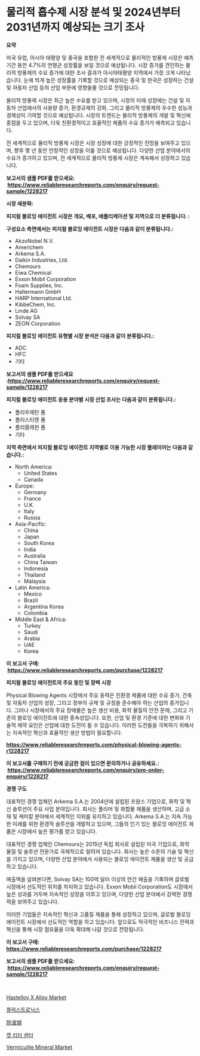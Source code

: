 <p><h1>물리적 흡수제 시장 분석 및 2024년부터 2031년까지 예상되는 크기 조사</h1></p><p><strong>요약</strong></p>
<p><p>미국 유럽, 아시아 태평양 및 중국을 포함한 전 세계적으로 물리적인 방풍제 시장은 예측기간 동안 4.7%의 연평균 성장률을 보일 것으로 예상됩니다. 시장 증가를 견인하는 물리적 방풍제의 수요 증가에 대한 조사 결과가 아시아태평양 지역에서 가장 크게 나타났습니다. 눈에 띄게 높은 성장률을 기록할 것으로 예상되는 중국 및 한국은 성장하는 건설 및 자동차 산업 등의 산업 부문에 영향을줄 것으로 전망됩니다.</p><p>물리적 방풍제 시장은 최근 높은 수요를 받고 있으며, 시장의 미래 성장에는 건설 및 자동차 산업에서의 사용량 증가, 환경규제의 강화, 그리고 물리적 방풍제의 우수한 성능과 경제성이 기여할 것으로 예상됩니다. 시장의 트렌드는 물리적 방풍제의 개발 및 혁신에 중점을 두고 있으며, 더욱 친환경적이고 효율적인 제품의 수요 증가가 예측되고 있습니다.</p><p>전 세계적으로 물리적 방풍제 시장은 시장 성장에 대한 긍정적인 전망을 보여주고 있으며, 향후 몇 년 동안 안정적인 성장을 이룰 것으로 예상됩니다. 다양한 산업 분야에서의 수요가 증가하고 있으며, 전 세계적으로 물리적 방풍제 시장은 계속해서 성장하고 있습니다.</p></p>
<p><strong>보고서의 샘플 PDF를 받으세요: &nbsp;<a href="https://www.reliableresearchreports.com/enquiry/request-sample/1228217">https://www.reliableresearchreports.com/enquiry/request-sample/1228217</a></strong></p>
<p><strong>시장 세분화:</strong></p>
<p><strong> 피지컬 블로잉 에이전트 시장은 개요, 배포, 애플리케이션 및 지역으로 더 분류됩니다. :</strong></p>
<p><strong>구성요소 측면에서는 피지컬 블로잉 에이전트 시장은 다음과 같이 분류됩니다.:</strong></p>
<p><ul><li>AkzoNobel N.V.</li><li>Americhem</li><li>Arkema S.A.</li><li>Daikin Industries, Ltd.</li><li>Chemours</li><li>Eiwa Chemical</li><li>Exxon Mobil Corporation</li><li>Foam Supplies, Inc.</li><li>Haltermann GmbH</li><li>HARP International Ltd.</li><li>KibbeChem, Inc.</li><li>Linde AG</li><li>Solvay SA</li><li>ZEON Corporation</li></ul></p>
<p><strong> 피지컬 블로잉 에이전트 유형별 시장 분석은 다음과 같이 분류됩니다.:</strong></p>
<p><ul><li>ADC</li><li>HFC</li><li>기타</li></ul></p>
<p><strong>보고서의 샘플 PDF를 받으세요 :<a href="https://www.reliableresearchreports.com/enquiry/request-sample/1228217">https://www.reliableresearchreports.com/enquiry/request-sample/1228217</a></strong></p>
<p><strong> 피지컬 블로잉 에이전트 응용 분야별 시장 산업 조사는 다음과 같이 분류됩니다.:</strong></p>
<p><ul><li>폴리우레탄 폼</li><li>폴리스티렌 폼</li><li>폴리올레핀 폼</li><li>기타</li></ul></p>
<p><strong>지역 측면에서 피지컬 블로잉 에이전트 지역별로 이용 가능한 시장 플레이어는 다음과 같습니다.:</strong></p>
<p><ul>
    <li>
        North America:
        <ul>
            <li>United States</li>
            <li>Canada</li>
        </ul>
    </li>
    <li>
        Europe:
        <ul>
            <li>Germany</li>
            <li>France</li>
            <li>U.K.</li>
            <li>Italy</li>
            <li>Russia</li>
        </ul>
    </li>
    <li>
        Asia-Pacific:
        <ul>
            <li>China</li>
            <li>Japan</li>
            <li>South Korea</li>
            <li>India</li>
            <li>Australia</li>
            <li>China Taiwan</li>
            <li>Indonesia</li>
            <li>Thailand</li>
            <li>Malaysia</li>
        </ul>
    </li>
    <li>
        Latin America:
        <ul>
            <li>Mexico</li>
            <li>Brazil</li>
            <li>Argentina Korea</li>
            <li>Colombia</li>
        </ul>
    </li>
    <li>
        Middle East & Africa:
        <ul>
            <li>Turkey</li>
            <li>Saudi</li>
            <li>Arabia</li>
            <li>UAE</li>
            <li>Korea</li>
        </ul>
    </li>
    </ul></p>
<p><strong>이 보고서 구매: &nbsp;<a href="https://www.reliableresearchreports.com/purchase/1228217">https://www.reliableresearchreports.com/purchase/1228217</a></strong></p>
<p><strong>피지컬 블로잉 에이전트의 주요 동인 및 장벽 시장</strong></p>
<p><p>Physical Blowing Agents 시장에서 주요 동력은 친환경 제품에 대한 수요 증가, 건축 및 자동차 산업의 성장, 그리고 정부의 규제 및 규정을 준수해야 하는 산업의 증가입니다. 그러나 시장에서의 주요 장애물은 높은 생산 비용, 화학 물질의 안전 문제, 그리고 기존의 블로잉 에이전트에 대한 종속성입니다. 또한, 산업 및 환경 기준에 대한 변화와 기술적 제약 요인은 산업에 대한 도전이 될 수 있습니다. 이러한 도전들을 극복하기 위해서는 지속적인 혁신과 효율적인 생산 방법이 필요합니다.</p></p>
<p><strong><a href="https://www.reliableresearchreports.com/physical-blowing-agents-r1228217">https://www.reliableresearchreports.com/physical-blowing-agents-r1228217</a></strong></p>
<p><strong>이 보고서를 구매하기 전에 궁금한 점이 있으면 문의하거나 공유하세요.: &nbsp;<a href="https://www.reliableresearchreports.com/enquiry/pre-order-enquiry/1228217">https://www.reliableresearchreports.com/enquiry/pre-order-enquiry/1228217</a></strong></p>
<p><strong>경쟁 구도</strong></p>
<p><p>대표적인 경쟁 업체인 Arkema S.A.는 2004년에 설립된 프랑스 기업으로, 화학 및 혁신 솔루션이 주요 사업 분야입니다. 회사는 폴리머 및 화합물 제품을 생산하며, 고급 소재 및 케미칼 분야에서 세계적인 지위를 유지하고 있습니다. Arkema S.A.는 지속 가능한 미래를 위한 환경적 솔루션을 개발하고 있으며, 그들의 인기 있는 블로잉 에이전트 제품은 시장에서 높은 평가를 받고 있습니다.</p><p>대표적인 경쟁 업체인 Chemours는 2015년 독립 회사로 설립된 미국 기업으로, 화학 물질 및 솔루션 전문가로 국제적으로 알려져 있습니다. 회사는 높은 수준의 기술 및 혁신을 가지고 있으며, 다양한 산업 분야에서 사용되는 블로잉 에이전트 제품을 생산 및 공급하고 있습니다.</p><p>매출액을 살펴본다면, Solvay SA는 100억 달러 이상의 연간 매출을 기록하며 글로벌 시장에서 선도적인 위치를 차지하고 있습니다. Exxon Mobil Corporation도 시장에서 높은 성과를 거두며 지속적인 성장을 이루고 있으며, 다양한 산업 분야에서 강력한 경쟁력을 보여주고 있습니다.</p><p>이러한 기업들은 지속적인 혁신과 고품질 제품을 통해 성장하고 있으며, 글로벌 블로잉 에이전트 시장에서 선도적인 역할을 하고 있습니다. 앞으로도 적극적인 비즈니스 전략과 혁신을 통해 시장 점유율을 더욱 확대해 나갈 것으로 전망됩니다.</p></p>
<p><strong>이 보고서 구매: &nbsp; <a href="https://www.reliableresearchreports.com/purchase/1228217">https://www.reliableresearchreports.com/purchase/1228217</a></strong></p>
<p><strong>보고서의 샘플 PDF를 받으세요: &nbsp;<a href="https://www.reliableresearchreports.com/enquiry/request-sample/1228217">https://www.reliableresearchreports.com/enquiry/request-sample/1228217</a></strong><strong></strong></p>
<p>&nbsp;</p>
<p><p><a href="https://issuu.com/reportprime-2/docs/hastelloy-x-alloy-market-size-2030.pptx">Hastelloy X Alloy Market</a></p><p><a href="https://github.com/lzrvbyqzftro57/Market-Research-Report-List-1/blob/main/993517729881.md">플럭스트로닉스</a></p><p><a href="https://github.com/oqxogxyvqe90775/Market-Research-Report-List-1/blob/main/763507232753.md">防波堤</a></p><p><a href="https://github.com/vs019sa3m8x/Market-Research-Report-List-1/blob/main/140089029882.md">캣 리터 센터</a></p><p><a href="https://issuu.com/reportprime-2/docs/vermiculite-mineral-market-size-2030.pptx">Vermiculite Mineral Market</a></p></p>